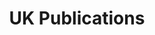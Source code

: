 ---
# Page left intentionally blank; work done in the "publications" layout
layout: publications
title: UK Publications
---